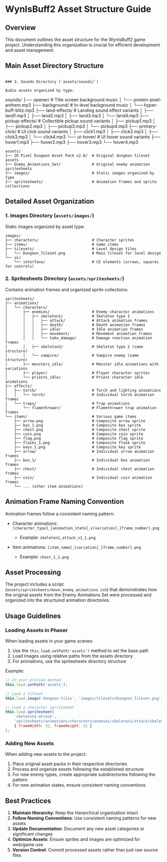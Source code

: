 # WynIsBuff2 Asset Structure Guide

## Overview

This document outlines the asset structure for the WynIsBuff2 game project. Understanding this organization is crucial for efficient development and asset management.

## Main Asset Directory Structure

```

### 3. Sounds Directory (`assets/sounds/`)

Audio assets organized by type:

```

sounds/
├── opener/ # Title screen background music
│ └── protein-pixel-anthem.mp3
├── background/ # In-level background music
│ └── hyper-buff-blitz.mp3
├── land-effects/ # Landing sound effect variants
│ ├── land1.mp3
│ ├── land2.mp3
│ ├── land3.mp3
│ └── land4.mp3
├── pickup-effects/ # Collectible pickup sound variants
│ ├── pickup1.mp3
│ ├── pickup2.mp3
│ ├── pickup3.mp3
│ └── pickup4.mp3
├── primary-click/ # UI click sound variants
│ ├── click1.mp3
│ ├── click2.mp3
│ ├── click3.mp3
│ └── click4.mp3
└── ui-hover/ # UI hover sound variants
├── hover1.mp3
├── hover2.mp3
├── hover3.mp3
└── hover4.mp3

```
assets/
├── 2D Pixel Dungeon Asset Pack v2.0/  # Original dungeon tileset assets
├── Enemy_Animations_Set/              # Original enemy animation spritesheets
├── images/                            # Static images organized by type
├── spritesheets/                      # Animation frames and sprite collections
```

## Detailed Asset Organization

### 1. Images Directory (`assets/images/`)

Static images organized by asset type:

```
images/
├── characters/                        # Character sprites
├── items/                             # Game items
├── tilesets/                          # Level design tiles
│   └── Dungeon_Tileset.png            # Main tileset for level design
└── ui/
    └── interface/                     # UI elements (arrows, squares for controls)
```

### 2. Spritesheets Directory (`assets/spritesheets/`)

Contains animation frames and organized sprite collections:

```
spritesheets/
├── animations/
│   └── characters/
│       ├── enemies/                   # Enemy character animations
│       │   ├── skeleton1/             # Skeleton type 1
│       │   │   ├── attack/            # Attack animation frames
│       │   │   ├── death/             # Death animation frames
│       │   │   ├── idle/              # Idle animation frames
│       │   │   ├── movement/          # Movement animation frames
│       │   │   └── take_damage/       # Damage reaction animation frames
│       │   ├── skeleton2/             # Skeleton type 2 (same structure)
│       │   └── vampire/               # Vampire enemy (same structure)
│       ├── monsters_idle/             # Monster idle animations with variations
│       ├── player/                    # Player character sprites
│       └── priests_idle/              # Priest character idle animations
├── effects/
│   ├── torch/                         # Torch and lighting animations
│   │   └── torch/                     # Individual torch animation frames
│   └── traps/                         # Trap animations
│       └── flamethrower/              # Flamethrower trap animation frames
└── items/                             # Various game items
    ├── arrow.png                      # Composite arrow sprite
    ├── box_1.png                      # Composite box sprite
    ├── chest.png                      # Composite chest sprite
    ├── coin.png                       # Composite coin sprite
    ├── flag.png                       # Composite flag sprite
    ├── flasks_1.png                   # Composite flask sprite
    ├── keys_1.png                     # Composite key sprite
    ├── arrow/                         # Individual arrow animation frames
    ├── box_1/                         # Individual box animation frames
    ├── chest/                         # Individual chest animation frames
    ├── coin/                          # Individual coin animation frames
    └── ... (other item animations)
```

## Animation Frame Naming Convention

Animation frames follow a consistent naming pattern:

- Character animations: `[character_type]_[animation_state]_v[variation]_[frame_number].png`
    - Example: `skeleton1_attack_v1_1.png`

- Item animations: `[item_name]_[variation]_[frame_number].png`
    - Example: `chest_1_1.png`

## Asset Processing

The project includes a script (`assets/spritesheets/move_enemy_animations.zsh`) that demonstrates how the original assets from the Enemy Animations Set were processed and organized into the structured animation directories.

## Usage Guidelines

### Loading Assets in Phaser

When loading assets in your game scenes:

1. Use the `this.load.setPath('assets')` method to set the base path
2. Load images using relative paths from the assets directory
3. For animations, use the spritesheets directory structure

Example:

```javascript
// In your preload method
this.load.setPath('assets');

// Load a tileset
this.load.image('dungeon-tiles', 'images/tilesets/Dungeon_Tileset.png');

// Load a character spritesheet
this.load.spritesheet(
    'skeleton1-attack',
    'spritesheets/animations/characters/enemies/skeleton1/attack/skeleton1_attack_v1.png',
    { frameWidth: 32, frameHeight: 32 }
);
```

### Adding New Assets

When adding new assets to the project:

1. Place original asset packs in their respective directories
2. Process and organize assets following the established structure
3. For new enemy types, create appropriate subdirectories following the pattern
4. For new animation states, ensure consistent naming conventions

## Best Practices

1. **Maintain Hierarchy**: Keep the hierarchical organization intact
2. **Follow Naming Conventions**: Use consistent naming patterns for new assets
3. **Update Documentation**: Document any new asset categories or significant changes
4. **Optimize Assets**: Ensure sprites and images are optimized for web/game use
5. **Version Control**: Commit processed assets rather than just raw source files
